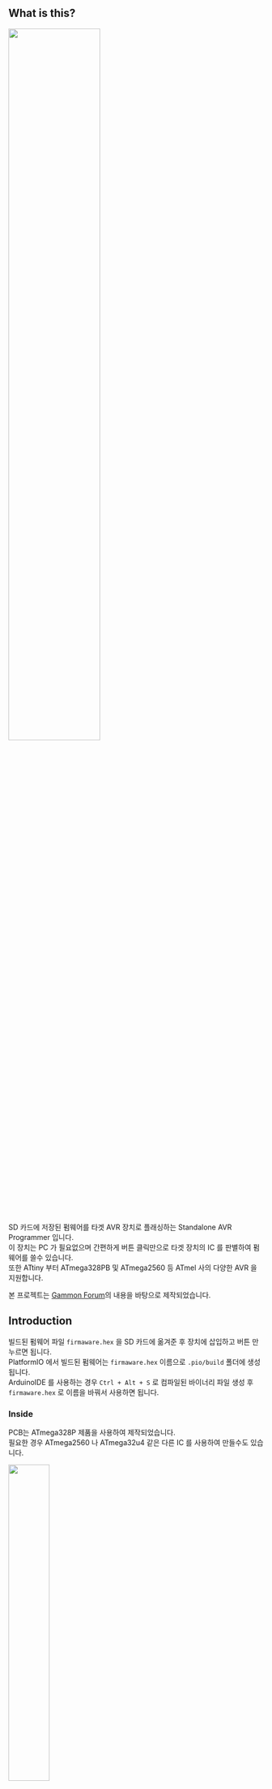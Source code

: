 ## What is this?

<img src="PCB/img/1.png" width="60%"/>

SD 카드에 저장된 펌웨어를 타겟 AVR 장치로 플래싱하는 Standalone AVR Programmer 입니다.  
이 장치는 PC 가 필요없으며 간편하게 버튼 클릭만으로 타겟 장치의 IC 를 판별하여 펌웨어를 쓸수 있습니다.  
또한 ATtiny 부터 ATmega328PB 및 ATmega2560 등 ATmel 사의 다양한 AVR 을 지원합니다.

본 프로젝트는 [Gammon Forum](http://www.gammon.com.au/forum/?id=11638)의 내용을 바탕으로 제작되었습니다.

## Introduction

빌드된 펌웨어 파일 `firmaware.hex` 을 SD 카드에 옮겨준 후 장치에 삽입하고 버튼 만 누르면 됩니다.  
PlatformIO 에서 빌드된 펌웨어는 `firmaware.hex` 이름으로 `.pio/build` 폴더에 생성됩니다.  
ArduinoIDE 를 사용하는 경우 `Ctrl + Alt + S` 로 컴파일된 바이너리 파일 생성 후 `firmaware.hex` 로 이름을 바꿔서 사용하면 됩니다.

### Inside

PCB는 ATmega328P 제품을 사용하여 제작되었습니다.  
필요한 경우 ATmega2560 나 ATmega32u4 같은 다른 IC 를 사용하여 만들수도 있습니다.

<img src="PCB/img/3.png" width="40%"/>  
  
USB C 포트는 시리얼 통신을 지원하며, 아두이노 부트로더 내장시 USB 를 통해 펌웨어를 쉽게 수정할 수 있습니다.  
부트로더가 내장되지 않은 IC 를 사용하는 경우 PCB 에 실장되는 IC를 위한 ICSP 가 없기 때문에 사전에 프로그램을 다운받는 것이 좋습니다.  
저렴하고 구하기쉬운 최소한의 부품들로 구성하였기 때문에 쉽게만들 수 있습니다.

자세한 내용은 [회로도](PCB/Schematic.pdf)를 참조하세요.

회로도와 부품 배치 데이터, 케이스 3D 모델, 거버파일은 PCB 폴더에 있습니다.

### Video

[![Video](https://img.youtube.com/vi/CiSJQsz9dUg/0.jpg)](https://youtu.be/CiSJQsz9dUg)

## CUSTOM FUSE

**이 기능은 사용시 주의가 필요합니다.**  
**CUSTOM FUSE 는 잘못 사용하면 IC 를 더 이상 사용할 수 없는 상태가 될 수 있습니다.**  
퓨즈 설정에 익숙하지 않다면 [퓨즈 계산기](https://www.engbedded.com/fusecalc/) 를 이용하는 것이 좋습니다.

`platformio.ini` 애서 CUSTOM_FUSE 활성화 방법입니다. (`ArduinoIDE` 를 사용하는 경우 `#define` 으로 스케치 상단에 정의합니다.)  
`CUSTOM_FUSE = 2`, `DEBUG_LV = 0` 가 기본 설정입니다.

```c
// File : platformio.ini
// @PlatformIO

build_flags =
; CUSTOM_FUSE 0 타겟 장치의 기본 세팅값 사용,
; CUSTOM_FUSE 1 fuse.h 파일에 저장된 퓨즈세팅 사용,
; CUSTOM_FUSE 2 SD 카드의 config.ini 파일로 부터 퓨즈 세팅 읽어옴
  -D CUSTOM_FUSE=2
; DEBUG_LV 0 디버그 모드 끔, 메모리 확보를 위해 끄는 것을 권장합니다.
; DEBUG_LV 1 정의된 모든 동작을 모니터링,
; DEBUG_LV 2 타겟 IC 식별과 SD 카드 퓨즈 세팅 동작 위주
  -D DEBUG_LV=0
  -D SERIAL_DISABLE=false ; 시리얼 통신 활성화
```

### `fuse.h` 파일을 사용한 CUSTOM_FUSE 설정

fuse.h 를 사용한 방법은 메모리를 더 적게 사용하지만 장치를 매번 다시 컴파일 해줘야하는 단점이 있습니다.

```c
// File : src/fuse.h
/*
 * IC 와 퓨즈 정보를 아래 양식에 맞게 작성하여 사용합니다.
 * Available IC Table 에 정의된 이름과 동일하게 정의해야 합니다. (대소분자 구분)
 */
#ifdef ATmega32U4
#define AVR_CORE "ATmega32U4"
const byte low_fuses = 0xFF;
const byte high_fuses = 0xD8;
const byte extended_fuses = 0xCB;
const byte lock_bits = 0xFF;
#endif
```

```c
// File : src/main.cpp
// platformio.ini 에서 정의하였다면 하지 않아도 됨
#define CUSTOM_FUSE true
#define ATmega32U4
```

### SD 카드의 `config.ini` 파일을 사용한 CUSTOM_FUSE 설정

SD 에 저장된 설정값을 사용하는 방법은 메모리를 조금 더 사용합니다.  
장치의 펌웨어 변경없이 원하는 Fuse 값을 SD 카드에 넣어주기만 하면 되기 때문에 좀 더 편리합니다.  
단점으로 `DEBUG_LV 1` 과 함께 사용시 시스템 메모리가 2KB 이하인 IC는 메모리 부족으로 IC 가 리셋 될수 있습니다.  
따라서 CUSTOM FUSE 설정에 SD 카드 모드 사용시 `DEBUG_LV 0` 또는 `DEBUG_LV 2` 로 설정해야 합니다.

먼저 다음과 같이 SD 에 `config.ini` 파일을 생성합니다.  
<img src="PCB/img/4.png" width="80%"/>

`config.ini` 파일 내용은 다음과 같은 양식으로 작성합니다.

```
ATmega328P:FFDAFDFF
```

':' 를 구분 자로 사용하며 앞쪽에는 IC 의 이름 뒷 쪽에는 Fuse 설정을 적습니다.  
Fuse 의 순서는 왼쪽 부터 Low/High/Extended/Lockbits 입니다.

## Available IC Table

```c
// Atmega 칩들의 시그니처 코드입니다. 이 데이터들을 기준으로 타겟 칩을 인식합니다.
const signatureType signatures[] PROGMEM = {
    //     signature        description   flash size   bootloader  flash  fuse     timed
    //                                                     size    page    to      writes
    //                                                             size   change

    // Attiny84 family
    {{0x1E, 0x91, 0x0B}, "ATtiny24", 2 * kb, 0, 32, NO_FUSE, false},
    {{0x1E, 0x92, 0x07}, "ATtiny44", 4 * kb, 0, 64, NO_FUSE, false},
    {{0x1E, 0x93, 0x0C}, "ATtiny84", 8 * kb, 0, 64, NO_FUSE, false},

    // Attiny85 family
    {{0x1E, 0x91, 0x08}, "ATtiny25", 2 * kb, 0, 32, NO_FUSE, false},
    {{0x1E, 0x92, 0x06}, "ATtiny45", 4 * kb, 0, 64, NO_FUSE, false},
    {{0x1E, 0x93, 0x0B}, "ATtiny85", 8 * kb, 0, 64, NO_FUSE, false},

    // Atmega328 family
    {{0x1E, 0x92, 0x0A}, "ATmega48PA", 4 * kb, 0, 64, NO_FUSE, false},
    {{0x1E, 0x93, 0x0F}, "ATmega88PA", 8 * kb, 256, 128, extFuse, false},
    {{0x1E, 0x94, 0x0B}, "ATmega168PA", 16 * kb, 256, 128, extFuse, false},
    {{0x1E, 0x94, 0x06}, "ATmega168V", 16 * kb, 256, 128, extFuse, false},
    {{0x1E, 0x95, 0x0F}, "ATmega328P", 32 * kb, 512, 128, highFuse, false},
    {{0x1E, 0x95, 0x16}, "ATmega328PB", 32 * kb, 512, 128, highFuse, false},
    {{0x1E, 0x95, 0x14}, "ATmega328", 32 * kb, 512, 128, highFuse, false},

    // Atmega644 family
    {{0x1E, 0x94, 0x0A}, "ATmega164P", 16 * kb, 256, 128, highFuse, false},
    {{0x1E, 0x95, 0x08}, "ATmega324P", 32 * kb, 512, 128, highFuse, false},
    {{0x1E, 0x96, 0x0A}, "ATmega644P", 64 * kb, 1 * kb, 256, highFuse, false},

    // Atmega2560 family
    {{0x1E, 0x96, 0x08}, "ATmega640", 64 * kb, 1 * kb, 256, highFuse, false},
    {{0x1E, 0x97, 0x03}, "ATmega1280", 128 * kb, 1 * kb, 256, highFuse, false},
    {{0x1E, 0x97, 0x04}, "ATmega1281", 128 * kb, 1 * kb, 256, highFuse, false},
    {{0x1E, 0x98, 0x01}, "ATmega2560", 256 * kb, 1 * kb, 256, highFuse, false},

    {{0x1E, 0x98, 0x02}, "ATmega2561", 256 * kb, 1 * kb, 256, highFuse, false},

    // AT90USB family
    {{0x1E, 0x93, 0x82}, "At90USB82", 8 * kb, 512, 128, highFuse, false},
    {{0x1E, 0x94, 0x82}, "At90USB162", 16 * kb, 512, 128, highFuse, false},

    // Atmega32U2 family
    {{0x1E, 0x93, 0x89}, "ATmega8U2", 8 * kb, 512, 128, highFuse, false},
    {{0x1E, 0x94, 0x89}, "ATmega16U2", 16 * kb, 512, 128, highFuse, false},
    {{0x1E, 0x95, 0x8A}, "ATmega32U2", 32 * kb, 512, 128, highFuse, false},

    // Atmega32U4 family -  (datasheet is wrong about flash page size being 128 words)
    {{0x1E, 0x94, 0x88}, "ATmega16U4", 16 * kb, 512, 128, highFuse, false},
    {{0x1E, 0x95, 0x87}, "ATmega32U4", 32 * kb, 512, 128, highFuse, false},

    // ATmega1284P family
    {{0x1E, 0x97, 0x05}, "ATmega1284P", 128 * kb, 1 * kb, 256, highFuse, false},
    {{0x1E, 0x97, 0x06}, "ATmega1284", 128 * kb, 1 * kb, 256, highFuse, false},

    // ATtiny4313 family
    {{0x1E, 0x91, 0x0A}, "ATtiny2313A", 2 * kb, 0, 32, NO_FUSE, false},
    {{0x1E, 0x92, 0x0D}, "ATtiny4313", 4 * kb, 0, 64, NO_FUSE, false},

    // ATtiny13 family
    {{0x1E, 0x90, 0x07}, "ATtiny13A", 1 * kb, 0, 32, NO_FUSE, false},

    // Atmega8A family
    {{0x1E, 0x93, 0x07}, "ATmega8A", 8 * kb, 256, 64, highFuse, true},

    // ATmega64rfr2 family
    {{0x1E, 0xA6, 0x02}, "ATmega64rfr2", 256 * kb, 1 * kb, 256, highFuse, false},
    {{0x1E, 0xA7, 0x02}, "ATmega128rfr2", 256 * kb, 1 * kb, 256, highFuse, false},
    {{0x1E, 0xA8, 0x02}, "ATmega256rfr2", 256 * kb, 1 * kb, 256, highFuse, false},

};
```
